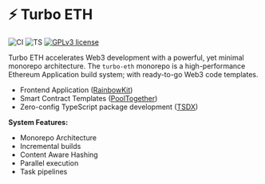 # ⚡ Turbo ETH

![CI](https://github.com/turbo-eth/turbo-eth/actions/workflows/main.yml/badge.svg)
![TS](https://badgen.net/badge/-/TypeScript?icon=typescript&label&labelColor=blue&color=555555)
[![GPLv3 license](https://img.shields.io/badge/License-MIT-blue.svg)](http://perso.crans.org/besson/LICENSE.html)

Turbo ETH accelerates Web3 development with a powerful, yet minimal monorepo architecture. The `turbo-eth` monorepo is a high-performance Ethereum Application build system; with ready-to-go Web3 code templates.

- Frontend Application ([RainbowKit](https://www.rainbowkit.com/))
- Smart Contract Templates ([PoolTogether](https://github.com/pooltogether/pooltogether-contracts-template))
- Zero-config TypeScript package development ([TSDX](https://tsdx.io/))

**System Features:**
- Monorepo Architecture
- Incremental builds
- Content Aware Hashing
- Parallel execution
- Task pipelines
